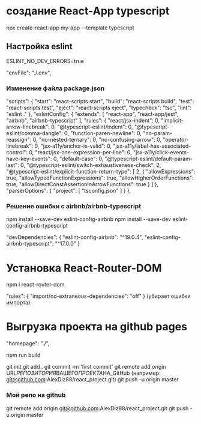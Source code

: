# создание React-App typescript

npx create-react-app my-app --template typescript

<!-- (вместо my-app - можно указать своё название проекта, либо просто поставить точку . чтобы создать проект в текущей папке (проект при этом должен иметь в имени только маленькие буквы без пробелов и спец.символов)) -->

## Настройка eslint

<!-- - Нужно создать файл с именем .env в директории проекта и добавить в него следующую строку: -->

ESLINT_NO_DEV_ERRORS=true

<!-- А также добавить следующий код в package.json (например в самый конец): -->

"envFile": "./.env",

### Изменение файла package.json

<!-- Необходимо вставить этот код от "scripts" до "browserslist": -->

"scripts": {
"start": "react-scripts start",
"build": "react-scripts build",
"test": "react-scripts test",
"eject": "react-scripts eject",
"typecheck": "tsc",
"lint": "eslint ."
},
"eslintConfig": {
"extends": [
"react-app",
"react-app/jest",
"airbnb",
"airbnb-typescript"
],
"rules": {
"react/jsx-indent": 0,
"implicit-arrow-linebreak": 0,
"@typescript-eslint/indent": 0,
"@typescript-eslint/comma-dangle": 0,
"function-paren-newline": 0,
"no-param-reassign": 0,
"no-nested-ternary": 0,
"no-confusing-arrow": 0,
"operator-linebreak": 0,
"jsx-a11y/anchor-is-valid": 0,
"jsx-a11y/label-has-associated-control": 0,
"react/jsx-one-expression-per-line": 0,
"jsx-a11y/click-events-have-key-events": 0,
"default-case": 0,
"@typescript-eslint/default-param-last": 0,
"@typescript-eslint/switch-exhaustiveness-check": 2,
"@typescript-eslint/explicit-function-return-type": [
2,
{
"allowExpressions": true,
"allowTypedFunctionExpressions": true,
"allowHigherOrderFunctions": true,
"allowDirectConstAssertionInArrowFunctions": true
}
]
},
"parserOptions": {
"project": [
"tsconfig.json"
]
}
},

### Решение ошибки с airbnb/airbnb-typescript

<!-- После этого скорее всего будут 2 ошибки при запуске проекта -->
<!-- Для их решения нужно ввести 2 команды по очереди: -->

npm install --save-dev eslint-config-airbnb
npm install --save-dev eslint-config-airbnb-typescript

<!-- После выполнения убедиться, что в самом конце файла package.json появилось 2 новые development dependencies: -->

"devDependencies": {
"eslint-config-airbnb": "^19.0.4",
"eslint-config-airbnb-typescript": "^17.0.0"
}

# Установка React-Router-DOM

npm i react-router-dom

<!-- Если в файлах проекта при импорте from 'react-router-dom' возникает ошибка, то её можно исправить добавлением правила в package.json: -->

"rules": { "import/no-extraneous-dependencies": "off" } (убирает ошибки импорта)

# Выгрузка проекта на github pages

<!-- Чтобы избежать проблем с путями к файлам проекта, нужно добавить в файл package.json следующий код (например в самом начале): -->

"homepage": "./",

<!-- Перед тем как выгрузить проект на GitHub нужно сначала выполнить его билд (из корневой папки проекта) с помощью команды: -->

npm run build

<!-- После этого в папке проекта появится новая папка build. Именно её нужно выгрузить на репо github (разумееется перед этим нужно создать новый репо для вашего проекта на GitHub) -->
<!-- Все команды необходимо выполнить из папки build -->

git init
git add .
git commit -m 'first commit'
git remote add origin URL*РЕПОЗИТОРИЯ*ВАШЕГО*ПРОЕКТА*НА_GitHub (например: git@github.com:AlexDiz88/react_project.git)
git push -u origin master

<!-- Далее создаем страницу на GitHub Pages и наслаждаемся своим проектом -->

### Мой репо на github

git remote add origin git@github.com:AlexDiz88/react_project.git
git push -u origin master

